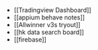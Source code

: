 - [[Tradingview Dashboard]]
- [[appium behave notes]]
- [[Allwinner v3s tryout]]
- [[hk data search board]]
- [[firebase]]